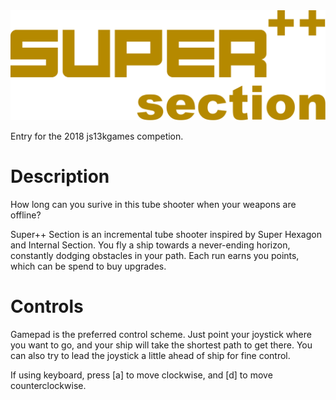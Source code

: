 <img src="./logo.svg">


Entry for the 2018 js13kgames competion.

# Description
How long can you surive in this tube shooter when your weapons are offline?

Super++ Section is an incremental tube shooter inspired by Super Hexagon and Internal Section. You fly a ship towards a never-ending horizon, constantly dodging obstacles in your path. Each run earns you points, which can be spend to buy upgrades.

# Controls
Gamepad is the preferred control scheme. Just point your joystick where you want to go, and your ship will take the shortest path to get there. You can also try to lead the joystick a little ahead of ship for fine control.

If using keyboard, press [a] to move clockwise, and [d] to move counterclockwise.

